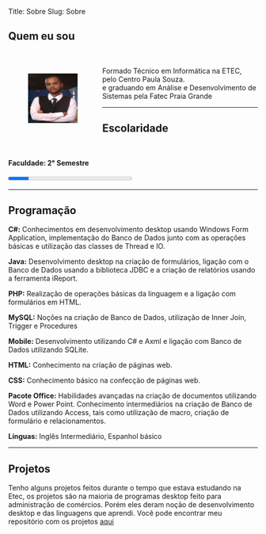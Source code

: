 Title: Sobre
Slug: Sobre

<h2><a name=quemEuSou style="text-decoration:none"  id="postagensTitulo" >Quem eu sou</a></h2>
<br>
<p id="postagens">

<figure style="float:left;padding: 0 10px 10px 0">
<img src="../images/matheus.jpeg" style="height:100px;width:100px"/></figure>Formado Técnico em Informática na ETEC, pelo Centro Paula Souza. <br>  e graduando em Análise e Desenvolvimento de Sistemas pela Fatec Praia Grande



<hr>
<h2><a>Escolaridade</a></h2>


 <br>

<b>Faculdade: 2° Semestre</b>

<progress max="100" value="16.6666667" style="width:250px"></progress>


<hr>

<h2 id="postagensTitulo"><a>Programação</h2></a>

<strong>C#:</strong> Conhecimentos em desenvolvimento desktop usando Windows Form Application, implementação
do Banco de Dados junto com as operações básicas e utilização das classes de Thread e IO.

<strong>Java:</strong> Desenvolvimento desktop na criação de formulários, ligação com o Banco de Dados usando a
biblioteca JDBC e a criação de relatórios usando a ferramenta iReport.

<strong>PHP:</strong> Realização de operações básicas da linguagem e a ligação com formulários em HTML.

<strong>MySQL:</strong> Noções na criação de Banco de Dados, utilização de Inner Join, Trigger e
Procedures

<strong>Mobile:</strong> Desenvolvimento utilizando C# e Axml e ligação com Banco de Dados
utilizando SQLite.

<strong>HTML:</strong> Conhecimento na criação de páginas web.

<strong>CSS:</strong> Conhecimento básico na confecção de páginas web.

<strong>Pacote Office:</strong> Habilidades avançadas na criação de documentos utilizando Word e Power Point.
Conhecimento intermediários na criação de Banco de Dados utilizando Access, tais como utilização de
macro, criação de formulário e relacionamentos.

<strong>Línguas:</strong> Inglês Intermediário, Espanhol básico
<hr>
<h2><a>Projetos</h2></a>

Tenho alguns projetos feitos durante o tempo que estava estudando na Etec, os projetos são na maioria de programas desktop feito para administração de comércios. Porém eles deram noção de desenvolvimento desktop e das linguagens que aprendi. Você pode encontrar meu repositório com os projetos <a href="https://github.com/somatheus/Projetos">aqui</a>
